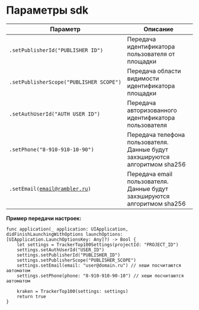 # Параметры sdk

| Параметр                                                      | Описание                                                                     |
| ------------------------------------------------------------- | ---------------------------------------------------------------------------- |
| <pre><code>.setPublisherId("PUBLISHER_ID")</code></pre>       | Передача идентификатора пользователя от площадки                             |
| <pre><code>.setPublisherScope("PUBLISHER_SCOPE")</code></pre> | Передача области видимости идентификатора площадки                           |
| <pre><code>.setAuthUserId("AUTH_USER_ID")</code></pre>        | Передача авторизованного идентификатора пользователя                         |
| <pre><code>.setPhone("8-910-910-10-90")</code></pre>          | Передача телефона пользователя.  Данные будут захэшируются алгоритмом sha256 |
| <pre><code>.setEmail(email@rambler.ru)</code></pre>           | Передача email пользователя. Данные будут захэшируются алгоритмом sha256     |

**Пример передачи настроек:**

```
func application(_ application: UIApplication, didFinishLaunchingWithOptions launchOptions: [UIApplication.LaunchOptionsKey: Any]?) -> Bool {
    let settings = TrackerTop100Settings(projectId: "PROJECT_ID")
    settings.setAuthUserId("USER_ID")
    settings.setPublisherId("PUBLISHER_ID")
    settings.setPublisherScope("PUBLISHER_SCOPE")
    settings.setEmail(email: "user@domain.ru") // хеши посчитаются автоматом
    settings.setPhone(phone: "8-910-910-90-10") // хеши посчитаются автоматом

    kraken = TrackerTop100(settings: settings)
    return true
}
```
